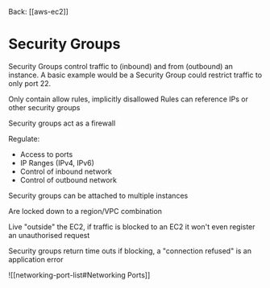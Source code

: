 Back: [[aws-ec2]]

# Security Groups
Security Groups control traffic to (inbound) and from (outbound) an instance. A basic example would be a Security Group could restrict traffic to only port 22.

Only contain allow rules, implicitly disallowed
Rules can reference IPs or other security groups

Security groups act as a firewall

Regulate:
- Access to ports
- IP Ranges (IPv4, IPv6)
- Control of inbound network
- Control of outbound network

Security groups can be attached to multiple instances

Are locked down to a region/VPC combination

Live "outside" the EC2, if traffic is blocked to an EC2 it won't even register an unauthorised request

Security groups return time outs if blocking, a "connection refused" is an application error

![[networking-port-list#Networking Ports]]